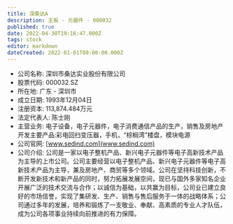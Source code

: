 ```yaml
---
title: 深桑达A
description: 主板 - 元器件 - 000032
published: true
date: 2022-04-30T19:16:47.000Z
tags: stock
editor: markdown
dateCreated: 2022-01-01T00:00:00.000Z
---
```


- 公司名称: 深圳市桑达实业股份有限公司
- 股票代码: 000032.SZ
- 所在地: 广东 - 深圳市
- 成立日期: 1993年12月04日
- 注册资本: 113,874.484万元
- 法定代表人: 陈士刚
- 主营业务: 电子设备，电子元器件，电子消费通信产品的生产，销售及房地产开发主要产品:彩电回扫变压器，手机，“棕榈湾”楼盘，模块电源
- 公司官网: [www.sedind.com](www.sedind.com)
- 公司介绍: 公司是一家以电子整机产品、新兴电子元器件等电子高新技术产品为主导的上市公司。公司主要经营以电子整机产品、新兴电子元器件等电子高新技术产品为主导，兼及房地产、商贸等多个领域。公司在坚持科技创新，不断开发新技术和新产品的同时，努力拓展发展空间，现已与国外多家知名企业开展广泛的技术交流与合作；以诚信为基础，以共赢为目标，公司业已建立良好的市场信誉，实现了集研发、生产、销售与售后服务于一体的战略体系；公司通过多年的发展，培养和锻炼了一支敬业、奉献、高素质的专业人才队伍，成为公司各项事业持续向前推进的有力保障。


